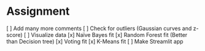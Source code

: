 # Assignment

[ ] Add many more comments
[ ] Check for outliers (Gaussian curves and z-score)
[ ] Visualize data
[x] Naïve Bayes fit
[x] Random Forest fit (Better than Decision tree)
[x] Voting fit
[x] K-Means fit
[ ] Make Streamlit app
